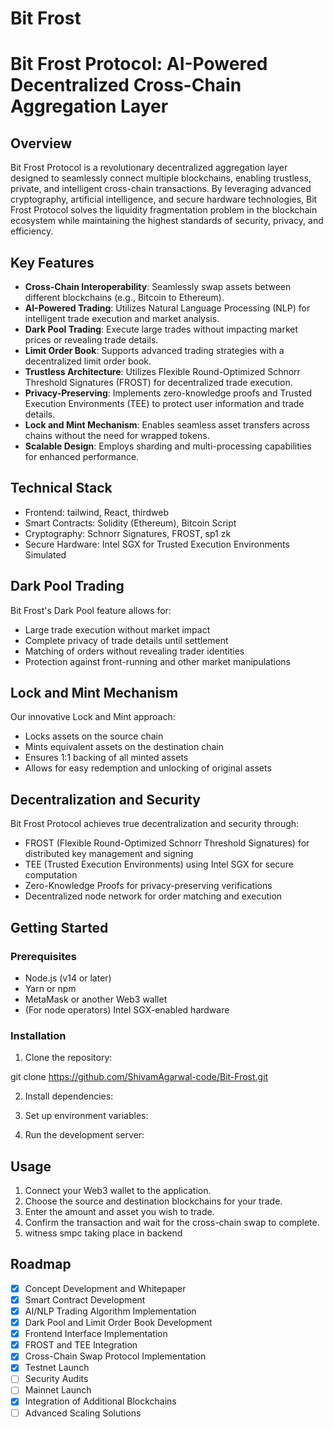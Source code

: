 # Bit Frost



# Bit Frost Protocol: AI-Powered Decentralized Cross-Chain Aggregation Layer

## Overview

Bit Frost Protocol is a revolutionary decentralized aggregation layer designed to seamlessly connect multiple blockchains, enabling trustless, private, and intelligent cross-chain transactions. By leveraging advanced cryptography, artificial intelligence, and secure hardware technologies, Bit Frost Protocol solves the liquidity fragmentation problem in the blockchain ecosystem while maintaining the highest standards of security, privacy, and efficiency.

## Key Features

- **Cross-Chain Interoperability**: Seamlessly swap assets between different blockchains (e.g., Bitcoin to Ethereum).
- **AI-Powered Trading**: Utilizes Natural Language Processing (NLP) for intelligent trade execution and market analysis.
- **Dark Pool Trading**: Execute large trades without impacting market prices or revealing trade details.
- **Limit Order Book**: Supports advanced trading strategies with a decentralized limit order book.
- **Trustless Architecture**: Utilizes Flexible Round-Optimized Schnorr Threshold Signatures (FROST) for decentralized trade execution.
- **Privacy-Preserving**: Implements zero-knowledge proofs and Trusted Execution Environments (TEE) to protect user information and trade details.
- **Lock and Mint Mechanism**: Enables seamless asset transfers across chains without the need for wrapped tokens.
- **Scalable Design**: Employs sharding and multi-processing capabilities for enhanced performance.

## Technical Stack

- Frontend: tailwind, React, thirdweb
- Smart Contracts: Solidity (Ethereum), Bitcoin Script
- Cryptography: Schnorr Signatures, FROST, sp1 zk
- Secure Hardware: Intel SGX for Trusted Execution Environments Simulated

## Dark Pool Trading

Bit Frost's Dark Pool feature allows for:
- Large trade execution without market impact
- Complete privacy of trade details until settlement
- Matching of orders without revealing trader identities
- Protection against front-running and other market manipulations

## Lock and Mint Mechanism

Our innovative Lock and Mint approach:
- Locks assets on the source chain
- Mints equivalent assets on the destination chain
- Ensures 1:1 backing of all minted assets
- Allows for easy redemption and unlocking of original assets

## Decentralization and Security

Bit Frost Protocol achieves true decentralization and security through:
- FROST (Flexible Round-Optimized Schnorr Threshold Signatures) for distributed key management and signing
- TEE (Trusted Execution Environments) using Intel SGX for secure computation
- Zero-Knowledge Proofs for privacy-preserving verifications
- Decentralized node network for order matching and execution

## Getting Started

### Prerequisites

- Node.js (v14 or later)
- Yarn or npm
- MetaMask or another Web3 wallet
- (For node operators) Intel SGX-enabled hardware

### Installation

1. Clone the repository:

git clone https://github.com/ShivamAgarwal-code/Bit-Frost.git

2. Install dependencies:


3. Set up environment variables:



4. Run the development server:



## Usage

1. Connect your Web3 wallet to the application.
2. Choose the source and destination blockchains for your trade.
3. Enter the amount and asset you wish to trade.
4. Confirm the transaction and wait for the cross-chain swap to complete.
5. witness smpc taking place in backend

## Roadmap

- [x] Concept Development and Whitepaper
- [x] Smart Contract Development
- [x] AI/NLP Trading Algorithm Implementation
- [x] Dark Pool and Limit Order Book Development
- [x] Frontend Interface Implementation
- [x] FROST and TEE Integration
- [x] Cross-Chain Swap Protocol Implementation
- [x] Testnet Launch
- [ ] Security Audits
- [ ] Mainnet Launch
- [x] Integration of Additional Blockchains
- [ ] Advanced Scaling Solutions

